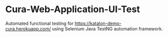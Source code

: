 # Cura-Web-Application-UI-Test
Automated functional testing for https://katalon-demo-cura.herokuapp.com/ using Selenium Java TestNG automation framework.
